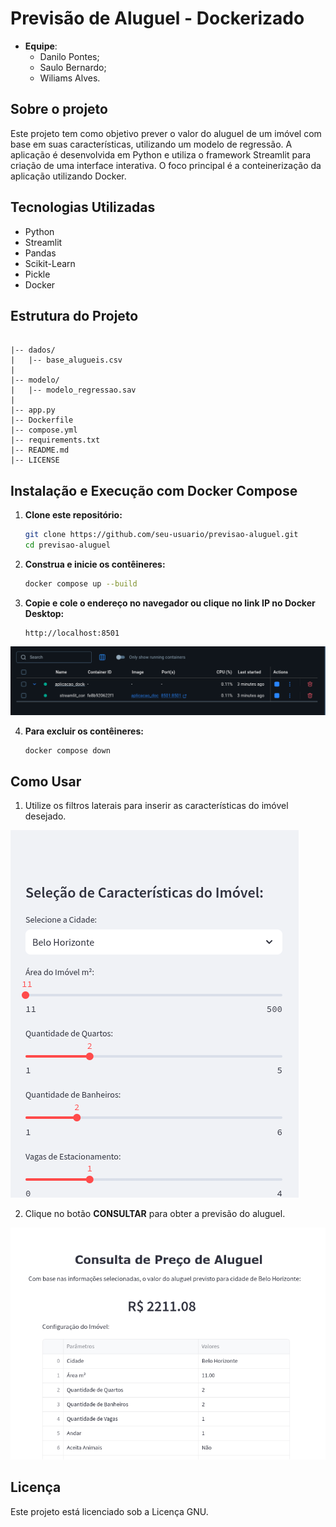 # Previsão de Aluguel - Dockerizado

- **Equipe**:
   - Danilo Pontes;
   - Saulo Bernardo;
   - Wiliams Alves.

## Sobre o projeto

Este projeto tem como objetivo prever o valor do aluguel de um imóvel com base em suas características, utilizando um modelo de regressão. A aplicação é desenvolvida em Python e utiliza o framework Streamlit para criação de uma interface interativa. O foco principal é a conteinerização da aplicação utilizando Docker.

## Tecnologias Utilizadas

- Python
- Streamlit
- Pandas
- Scikit-Learn
- Pickle
- Docker

## Estrutura do Projeto

```

|-- dados/
|   |-- base_alugueis.csv 
|
|-- modelo/
|   |-- modelo_regressao.sav 
|
|-- app.py  
|-- Dockerfile  
|-- compose.yml  
|-- requirements.txt  
|-- README.md
|-- LICENSE  

```

## Instalação e Execução com Docker Compose

1. **Clone este repositório:**
   ```bash
   git clone https://github.com/seu-usuario/previsao-aluguel.git
   cd previsao-aluguel
   ```

2. **Construa e inicie os contêineres:**
   ```bash
   docker compose up --build
   ```

3. **Copie e cole o endereço no navegador ou clique no link IP no Docker Desktop:**
   ```
   http://localhost:8501
   ```

![docker](/imagens/tela-docker-desktop.png)


4. **Para excluir os contêineres:**
   ```bash
   docker compose down
   ```

## Como Usar

1. Utilize os filtros laterais para inserir as características do imóvel desejado.

![filtros](/imagens/filtros-aplicacao.png)

2. Clique no botão **CONSULTAR** para obter a previsão do aluguel.

![resultado](/imagens/resultado-consulta.png)


## Licença

Este projeto está licenciado sob a Licença GNU.

